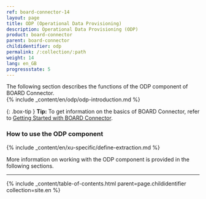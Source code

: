 ```yaml
---
ref: board-connector-14
layout: page
title: ODP (Operational Data Provisioning)
description: Operational Data Provisioning (ODP)
product: board-connector
parent: board-connector
childidentifier: odp
permalink: /:collection/:path
weight: 14
lang: en_GB
progressstate: 5
---
```

The following section describes the functions of the ODP component of BOARD Connector.<br>
{% include _content/en/odp/odp-introduction.md %} 

{: .box-tip }
**Tip:** To get information on the basics of BOARD Connector, refer to [Getting Started with BOARD Connector](../getting-started). <br>

### How to use the ODP component
{% include _content/en/xu-specific/define-extraction.md %}

More information on working with the ODP component is provided in the following sections.

---

{% include _content/table-of-contents.html parent=page.childidentifier collection=site.en %}